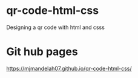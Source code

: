 # qr-code-html-css
Designing a qr code with html and csss

# Git hub pages
https://mjmandelah07.github.io/qr-code-html-css/
